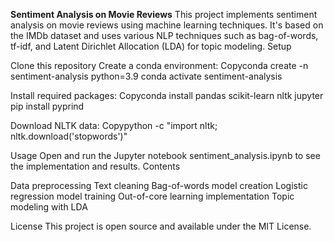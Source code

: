 **Sentiment Analysis on Movie Reviews**
This project implements sentiment analysis on movie reviews using machine learning techniques. It's based on the IMDb dataset and uses various NLP techniques such as bag-of-words, tf-idf, and Latent Dirichlet Allocation (LDA) for topic modeling.
Setup

Clone this repository
Create a conda environment:
Copyconda create -n sentiment-analysis python=3.9
conda activate sentiment-analysis

Install required packages:
Copyconda install pandas scikit-learn nltk jupyter
pip install pyprind

Download NLTK data:
Copypython -c "import nltk; nltk.download('stopwords')"


Usage
Open and run the Jupyter notebook sentiment_analysis.ipynb to see the implementation and results.
Contents

Data preprocessing
Text cleaning
Bag-of-words model creation
Logistic regression model training
Out-of-core learning implementation
Topic modeling with LDA

License
This project is open source and available under the MIT License.
